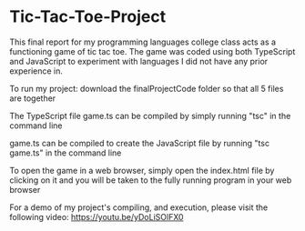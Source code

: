 # Tic-Tac-Toe-Project

This final report for my programming languages college class acts as a functioning game of tic tac toe. The game was coded using both TypeScript and JavaScript to experiment with languages I did not have any prior experience in.

To run my project: download the finalProjectCode folder so that all 5 files are together

The TypeScript file game.ts can be compiled by simply running "tsc" in the command line

game.ts can be compiled to create the JavaScript file by running "tsc game.ts" in the command line

To open the game in a web browser, simply open the index.html file by clicking on it and you will be taken to the fully running program in your web browser

For a demo of my project's compiling, and execution, please visit the following video: https://youtu.be/yDoLiSOlFX0

